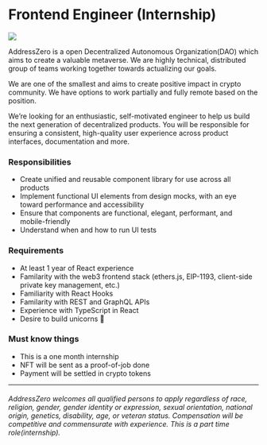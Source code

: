 # Frontend Engineer (Internship)

![](https://img.shields.io/badge/status-open-brightgreen)

AddressZero is a open Decentralized Autonomous Organization(DAO) which aims to create a valuable metaverse. We are highly technical, distributed group of teams working together towards actualizing our goals.

We are one of the smallest and aims to create positive impact in crypto community. We have options to work partially and fully remote based on the position.

We’re looking for an enthusiastic, self-motivated engineer to help us build the next generation of decentralized products. You will be responsible for ensuring a consistent, high-quality user experience across product interfaces, documentation and more.

### Responsibilities

- Create unified and reusable component library for use across all products
- Implement functional UI elements from design mocks, with an eye toward performance and accessibility
- Ensure that components are functional, elegant, performant, and mobile-friendly
- Understand when and how to run UI tests

### Requirements

- At least 1 year of React experience
- Familarity with the web3 frontend stack (ethers.js, EIP-1193, client-side private key management, etc.)
- Familiarity with React Hooks
- Familarity with REST and GraphQL APIs
- Experience with TypeScript in React
- Desire to build unicorns 🦄

### Must know things

- This is a one month internship
- NFT will be sent as a proof-of-job done
- Payment will be settled in crypto tokens

---

###### AddressZero welcomes all qualified persons to apply regardless of race, religion, gender, gender identity or expression, sexual orientation, national origin, genetics, disability, age, or veteran status. Compensation will be competitive and commensurate with experience. This is a part time role(internship).
